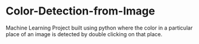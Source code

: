 # Color-Detection-from-Image
Machine Learning Project built using python where the color in a particular place of an image is detected by double clicking on that place.
